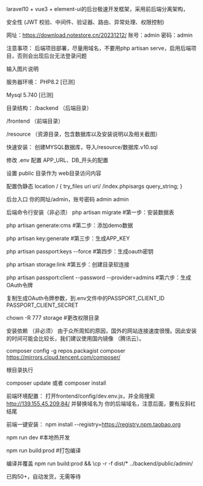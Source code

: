 laravel10 + vue3 + element-ui的后台极速开发框架，采用前后端分离架构，

安全性 (JWT 校验、中间件、验证器、路由、异常处理、权限控制)

网址：https://download.notestore.cn/20231212/ 账号：admin 密码：admin

注意事项：
后端项目部署，尽量用域名，不要用php artisan serve，启用后端项目，否则会出现后台无法登录问题

输入图片说明

服务器环境：
PHP8.2 [已测]

Mysql 5.740 [已测]

目录结构：
/backend （后端目录）

/frontend （前端目录）

/resource （资源目录，包含数据库以及安装说明以及相关截图）

快速安装：
创建MYSQL数据库，导入/resource/数据库.v10.sql

修改 .env 配置 APP_URL、DB_开头的配置

设置 public 目录作为 web目录访问内容

配置伪静态 location / { try_files uri
uri/ /index.phpisargs
query_string; }

后台入口 你的网址/admin，账号密码 admin admin

后端命令行安装（非必须）
php artisan migrate #第一步：安装数据表

php artisan generate:cms #第二步：添加demo数据

php artisan key:generate #第三步：生成APP_KEY

php artisan passport:keys --force #第四步：生成oauth密钥

php artisan storage:link #第五步：创建目录软连接

php artisan passport:client --password --provider=admins #第六步：生成OAuth令牌

复制生成OAuth令牌参数，到.env文件中的PASSPORT_CLIENT_ID PASSPORT_CLIENT_SECRET

chown -R 777 storage #更改权限目录

安装依赖 （非必须）
由于众所周知的原因，国外的网站连接速度很慢。因此安装的时间可能会比较长，我们建议使用国内镜像 （腾讯云）。

composer config -g repos.packagist composer https://mirrors.cloud.tencent.com/composer/

根目录执行

composer update 或者 composer install

前端环境配置：
打开frontend/config/dev.env.js，并全局搜索 http://139.155.45.209:84/ 并替换域名为 你的后端域名，注意后面，要有反斜杠结尾

前端一键安装：
npm install --registry=https://registry.npm.taobao.org

npm run dev #本地热开发

npm run build:prod #打包编译

编译并覆盖
npm run build:prod && \cp -r -f dist/* ../backend/public/admin/

已购50+，自动发货，无需等待
